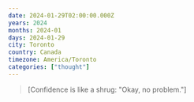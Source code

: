 ```yaml
---
date: 2024-01-29T02:00:00.000Z
years: 2024
months: 2024-01
days: 2024-01-29
city: Toronto
country: Canada
timezone: America/Toronto
categories: ["thought"]
---
```

> [Confidence is like a shrug: "Okay, no problem."]
